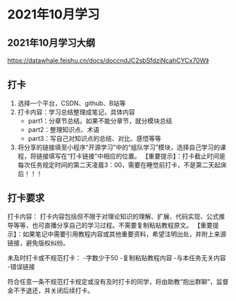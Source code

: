 # 2021年10月学习

## 2021年10月学习大纲

https://datawhale.feishu.cn/docs/doccndJC2sbSfdziNcahCYCx70W》

## 打卡

1. 选择一个平台，CSDN、github、B站等
2. 打卡内容：学习总结整理成笔记，具体内容
   - part1：分章节总结。如果不能分章节，就分模块总结
   - part2：整理知识点、术语
   - part3：写自己对知识点的总结、对比、感悟等等
3. 将分享的链接填至小程序“开源学习”中的“组队学习”模块，选择自己学习的课程，将链接填写在“打卡链接”中相应的位置。
   【重要提示】：打卡截止时间是每次任务规定时间的第二天凌晨3：00，需要在睡觉前打卡，不是第二天起床后！！！

## 打卡要求

打卡内容：
打卡内容包括但不限于对理论知识的理解、扩展、代码实现、公式推导等等，也可直播分享自己的学习过程。不需要复制粘贴教程原文。
【重要提示】：如果笔记中需要引用教程内容或其他重要资料，希望注明出处，并附上来源链接，避免版权纠纷。

未及时打卡或不规范打卡：
-字数少于50
-复制粘贴教程内容
-与本任务无关内容
-错误链接

符合任意一条不规范打卡规定或没有及时打卡的同学，将由助教“抱出群聊”，监督金不予退还，并关闭后续打卡。





